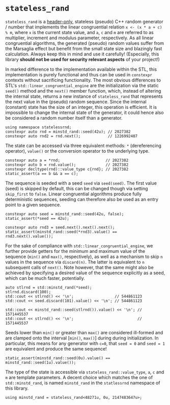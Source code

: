 # `stateless_rand`

`stateless_rand` is a [header-only](include/statelessrnd.hpp), stateless (pseudo) C++ random generator / number that implements the linear congruential relation `x <- (x * a + c) % m`, where `x` is the current state value, and `a`, `c` and `m` are referred to as multiplier, increment and modulus parameter, respectively. As all linear congruential algorithms, the generated (pseudo) random values suffer from the Marsaglia effect but benefit from the small state size and blazingly fast calculation. Always keep this in mind and use it carefully! (Especially, this library **should not be used for security relevant aspects** of your project!)

In marked difference to the implementation available within the STL, this implementation is purely functional and thus can be used in `constexpr` contexts without sacrificing functionality. The most obvious differences to STL's `std::linear_congruential_engine` are the initialization via the static `seed()` method and the `next()` member function, which, instead of altering the internal state, returns a new instance of `stateless_rand` that represents the next value in the (pseudo) random sequence. Since the internal (constant) state has the size of an integer, this operation is efficient. It is impossible to change the internal state of the generator, it could hence also be considered a random number itself than a generator.
```
using namespace statelessrnd;
constexpr auto rnd = minstd_rand::seed(42u); // 2027382
constexpr auto rnd2 = rnd.next();            // 1226992407
```

The state can be accessed via three equivalent methods: `*` (dereferencing operator), `value()` or the conversion operator to the underlying type.
```
constexpr auto a = *rnd;                    // 2027382
constexpr auto b = rnd.value();             // 2027382
constexpr decltype(rnd)::value_type c{rnd}; // 2027382
static_assert(a == b && a == c);
```

The sequence is seeded with a seed `seed` via `seed(seed)`. The first value (seed) is skipped by default, this can be changed though via setting `skip_first` to `false`. Linear congruential algorithms produce fully deterministic sequences, seeding can therefore also be used as an entry point to a given sequence.
```
constexpr auto seed = minstd_rand::seed(42u, false);
static_assert(*seed == 42u);

constexpr auto rnd3 = seed.next().next().next();
static_assert(minstd_rand::seed(*rnd3).value() == rnd3.next().value());
```

For the sake of compliance with `std::linear_congruential_engine`, we further provide getters for the minimum and maximum value of the sequence (`min()` and `max()`, respectively), as well as a mechanism to skip `n` values in the sequence via `discard(n)`. The latter is equivalent to `n` subsequent calls of `next()`. Note however, that the same might also be achieved by specifying a desired value of the sequence explicitly as a seed, which can be much faster, potentially.
```
auto stlrnd = std::minstd_rand(*seed);
stlrnd.discard(100);
std::cout << stlrnd() << '\n';                  // 544861123
std::cout << seed.discard(101).value() << '\n'; // 544861123

std::cout << minstd_rand::seed(stlrnd()).value() << '\n'; // 1571445537
std::cout << stlrnd() << '\n';                            // 1571445537
```

Seeds lower than `min()` or greater than `max()` are considered ill-formed and are clamped onto the interval [`min()`, `max()`] during during initialization. In particular, this means for any generator with `c=0`, that `seed = 0` and `seed = 1` are equivalent and produce the same sequence!
```
static_assert(minstd_rand::seed(0u).value() == minstd_rand::seed(1u).value());
```

The type of the state is accessible via `stateless_rand::value_type`, `a`, `c` and `m` are template parameters. A decent choice which matches the one of `std::minstd_rand`, is named `minstd_rand` in the `statlessrnd` namespace of this library.
```
using minstd_rand = stateless_rand<48271u, 0u, 2147483647u>;
```
